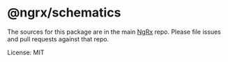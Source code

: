 # @ngrx/schematics

The sources for this package are in the main [NgRx](https://github.com/ngrx/platform) repo. Please file issues and pull requests against that repo.

License: MIT
